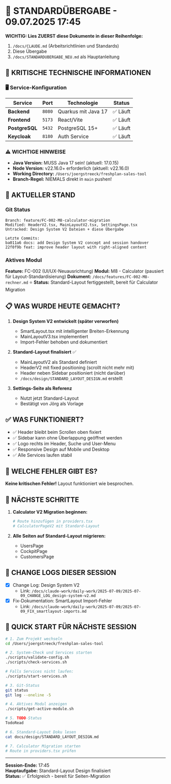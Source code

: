 # 🔄 STANDARDÜBERGABE - 09.07.2025 17:45

**WICHTIG: Lies ZUERST diese Dokumente in dieser Reihenfolge:**
1. `/docs/CLAUDE.md` (Arbeitsrichtlinien und Standards)
2. Diese Übergabe
3. `/docs/STANDARDUBERGABE_NEU.md` als Hauptanleitung

## 🚨 KRITISCHE TECHNISCHE INFORMATIONEN

### 🖥️ Service-Konfiguration
| Service | Port | Technologie | Status |
|---------|------|-------------|--------|
| **Backend** | `8080` | Quarkus mit Java 17 | ✅ Läuft |
| **Frontend** | `5173` | React/Vite | ✅ Läuft |
| **PostgreSQL** | `5432` | PostgreSQL 15+ | ✅ Läuft |
| **Keycloak** | `8180` | Auth Service | ✅ Läuft |

### ⚠️ WICHTIGE HINWEISE
- **Java Version:** MUSS Java 17 sein! (aktuell: 17.0.15)
- **Node Version:** v22.16.0+ erforderlich (aktuell: v22.16.0)
- **Working Directory:** `/Users/joergstreeck/freshplan-sales-tool`
- **Branch-Regel:** NIEMALS direkt in `main` pushen!

## 🎯 AKTUELLER STAND

### Git Status
```
Branch: feature/FC-002-M8-calculator-migration
Modified: HeaderV2.tsx, MainLayoutV2.tsx, SettingsPage.tsx
Untracked: Design System V2 Dateien + diese Übergabe

Letzte Commits:
ba011a6 docs: add Design System V2 concept and session handover
22f0f9b feat: improve header layout with right-aligned content
```

### Aktives Modul
**Feature:** FC-002 (UI/UX-Neuausrichtung)
**Modul:** M8 - Calculator (pausiert für Layout-Standardisierung)
**Dokument:** `/docs/features/FC-002-M8-rechner.md` ⭐
**Status:** Standard-Layout fertiggestellt, bereit für Calculator Migration

## 📋 WAS WURDE HEUTE GEMACHT?

1. **Design System V2 entwickelt (später verworfen)**
   - SmartLayout.tsx mit intelligenter Breiten-Erkennung
   - MainLayoutV3.tsx implementiert
   - Import-Fehler behoben und dokumentiert

2. **Standard-Layout finalisiert** ✅
   - MainLayoutV2 als Standard definiert
   - HeaderV2 mit fixed positioning (scrollt nicht mehr mit)
   - Header neben Sidebar positioniert (nicht darüber)
   - `/docs/design/STANDARD_LAYOUT_DESIGN.md` erstellt

3. **Settings-Seite als Referenz**
   - Nutzt jetzt Standard-Layout
   - Bestätigt von Jörg als Vorlage

## ✅ WAS FUNKTIONIERT?

- ✅ Header bleibt beim Scrollen oben fixiert
- ✅ Sidebar kann ohne Überlappung geöffnet werden
- ✅ Logo rechts im Header, Suche und User-Menu
- ✅ Responsive Design auf Mobile und Desktop
- ✅ Alle Services laufen stabil

## 🚨 WELCHE FEHLER GIBT ES?

**Keine kritischen Fehler!** Layout funktioniert wie besprochen.

## 🔧 NÄCHSTE SCHRITTE

1. **Calculator V2 Migration beginnen:**
   ```bash
   # Route hinzufügen in providers.tsx
   # CalculatorPageV2 mit Standard-Layout
   ```

2. **Alle Seiten auf Standard-Layout migrieren:**
   - UsersPage
   - CockpitPage
   - CustomersPage

## 📝 CHANGE LOGS DIESER SESSION
- [x] Change Log: Design System V2
  - Link: `/docs/claude-work/daily-work/2025-07-09/2025-07-09_CHANGE_LOG_design-system-v2.md`
- [x] Fix-Dokumentation: SmartLayout Import-Fehler
  - Link: `/docs/claude-work/daily-work/2025-07-09/2025-07-09_FIX_smartlayout-imports.md`

## 🚀 QUICK START FÜR NÄCHSTE SESSION
```bash
# 1. Zum Projekt wechseln
cd /Users/joergstreeck/freshplan-sales-tool

# 2. System-Check und Services starten
./scripts/validate-config.sh
./scripts/check-services.sh

# Falls Services nicht laufen:
./scripts/start-services.sh

# 3. Git-Status
git status
git log --oneline -5

# 4. Aktives Modul anzeigen
./scripts/get-active-module.sh

# 5. TODO-Status
TodoRead

# 6. Standard-Layout Doku lesen
cat docs/design/STANDARD_LAYOUT_DESIGN.md

# 7. Calculator Migration starten
# Route in providers.tsx prüfen
```

---
**Session-Ende:** 17:45  
**Hauptaufgabe:** Standard-Layout Design finalisiert  
**Status:** ✅ Erfolgreich - bereit für Seiten-Migration

